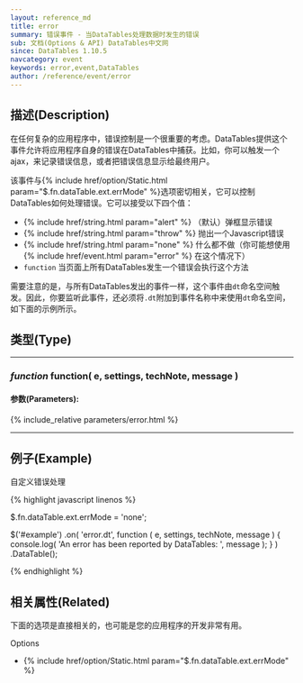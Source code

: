 ```yaml
---
layout: reference_md
title: error
summary: 错误事件 - 当DataTables处理数据时发生的错误
sub: 文档(Options & API) DataTables中文网
since: DataTables 1.10.5
navcategory: event
keywords: error,event,DataTables
author: /reference/event/error
---
```


## 描述(Description)

在任何复杂的应用程序中，错误控制是一个很重要的考虑。DataTables提供这个事件允许将应用程序自身的错误在DataTables中捕获。比如，你可以触发一个ajax，来记录错误信息，或者把错误信息显示给最终用户。

该事件与{% include href/option/Static.html param="$.fn.dataTable.ext.errMode" %}选项密切相关，它可以控制DataTables如何处理错误。它可以接受以下四个值：

- {% include href/string.html param="alert" %} （默认）弹框显示错误
- {% include href/string.html param="throw" %} 抛出一个Javascript错误
- {% include href/string.html param="none" %} 什么都不做（你可能想使用 {% include href/event.html param="error" %} 在这个情况下）
- `function` 当页面上所有DataTables发生一个错误会执行这个方法

需要注意的是，与所有DataTables发出的事件一样，这个事件由`dt`命名空间触发。因此，你要监听此事件，还必须将`.dt`附加到事件名称中来使用`dt`命名空间，如下面的示例所示。

## 类型(Type)

---

### _function_ function( e, settings, techNote, message )


#### 参数(Parameters):
{% include_relative parameters/error.html %}

---

## 例子(Example)

自定义错误处理

{% highlight javascript linenos %}

$.fn.dataTable.ext.errMode = 'none';
 
$('#example')
    .on( 'error.dt', function ( e, settings, techNote, message ) {
        console.log( 'An error has been reported by DataTables: ', message );
    } )
    .DataTable();


{% endhighlight %}


## 相关属性(Related)
下面的选项是直接相关的，也可能是您的应用程序的开发非常有用。

Options

- {% include href/option/Static.html param="$.fn.dataTable.ext.errMode" %}